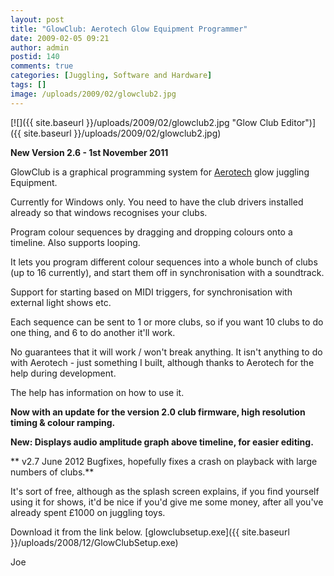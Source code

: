 ```yaml
---
layout: post
title: "GlowClub: Aerotech Glow Equipment Programmer"
date: 2009-02-05 09:21
author: admin
postid: 140
comments: true
categories: [Juggling, Software and Hardware]
tags: []
image: /uploads/2009/02/glowclub2.jpg
---
```

[![]({{ site.baseurl }}/uploads/2009/02/glowclub2.jpg "Glow Club Editor")]({{ site.baseurl }}/uploads/2009/02/glowclub2.jpg)

**New Version 2.6 - 1st November 2011**

GlowClub is a graphical programming system for [Aerotech](http://www.globall.com) glow juggling Equipment.

Currently for Windows only. You need to have the club drivers installed already so that windows recognises your clubs.

Program colour sequences by dragging and dropping colours onto a timeline. Also supports looping.

It lets you program different colour sequences into a whole bunch of clubs (up to 16 currently), and start them off in synchronisation with a soundtrack.

Support for starting based on MIDI triggers, for synchronisation with external light shows etc.

Each sequence can be sent to 1 or more clubs, so if you want 10 clubs to do one thing, and 6 to do another it'll work.

No guarantees that it will work / won't break anything. It isn't anything to do with Aerotech - just something I built, although thanks to Aerotech for the help during development.

The help has information on how to use it.

**Now with an update for the version 2.0 club firmware, high resolution timing & colour ramping.**

**New: Displays audio amplitude graph above timeline, for easier editing.**

** v2.7 June 2012 Bugfixes, hopefully fixes a crash on playback with large numbers of clubs.**

It's sort of free, although as the splash screen explains, if you find yourself using it for shows, it'd be nice if you'd give me some money, after all you've already spent £1000 on juggling toys.

Download it from the link below.
[glowclubsetup.exe]({{ site.baseurl }}/uploads/2008/12/GlowClubSetup.exe)

Joe

